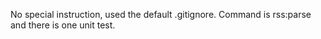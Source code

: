 No special instruction, used the default .gitignore.  Command is rss:parse and there is one unit test.
